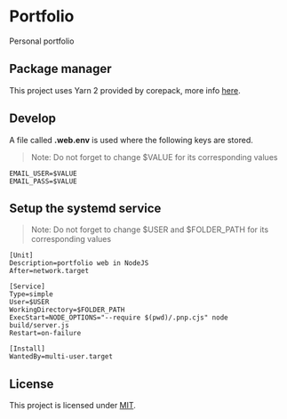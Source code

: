 # Portfolio

Personal portfolio

## Package manager

This project uses Yarn 2 provided by corepack, more info [here](https://github.com/nodejs/corepack).

## Develop

A file called **.web.env** is used where the following keys are stored.

> Note: Do not forget to change $VALUE for its corresponding values

```
EMAIL_USER=$VALUE
EMAIL_PASS=$VALUE
```

## Setup the systemd service

> Note: Do not forget to change $USER and $FOLDER_PATH for its corresponding values

```
[Unit]
Description=portfolio web in NodeJS
After=network.target

[Service]
Type=simple
User=$USER
WorkingDirectory=$FOLDER_PATH
ExecStart=NODE_OPTIONS="--require $(pwd)/.pnp.cjs" node build/server.js
Restart=on-failure

[Install]
WantedBy=multi-user.target
```

## License

This project is licensed under [MIT](./LICENSE).
